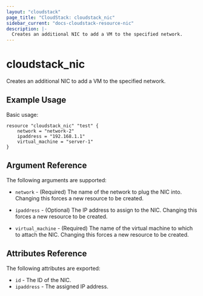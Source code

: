 ```yaml
---
layout: "cloudstack"
page_title: "CloudStack: cloudstack_nic"
sidebar_current: "docs-cloudstack-resource-nic"
description: |-
  Creates an additional NIC to add a VM to the specified network.
---
```


# cloudstack\_nic

Creates an additional NIC to add a VM to the specified network.

## Example Usage

Basic usage:

```
resource "cloudstack_nic" "test" {
    network = "network-2"
    ipaddress = "192.168.1.1"
    virtual_machine = "server-1"
}
```

## Argument Reference

The following arguments are supported:

* `network` - (Required) The name of the network to plug the NIC into. Changing
    this forces a new resource to be created.

* `ipaddress` - (Optional) The IP address to assign to the NIC. Changing this
    forces a new resource to be created.

* `virtual_machine` - (Required) The name of the virtual machine to which to
    attach the NIC. Changing this forces a new resource to be created.

## Attributes Reference

The following attributes are exported:

* `id` - The ID of the NIC.
* `ipaddress` - The assigned IP address.
